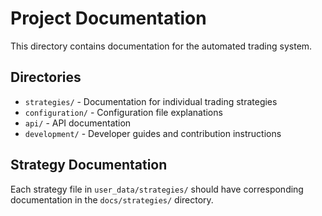 # Project Documentation

This directory contains documentation for the automated trading system.

## Directories

- `strategies/` - Documentation for individual trading strategies
- `configuration/` - Configuration file explanations
- `api/` - API documentation
- `development/` - Developer guides and contribution instructions

## Strategy Documentation

Each strategy file in `user_data/strategies/` should have corresponding documentation
in the `docs/strategies/` directory.
